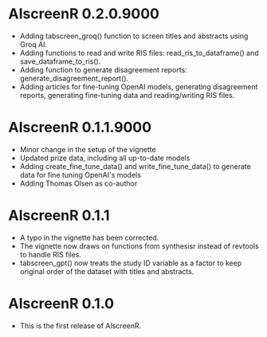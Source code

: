 # AIscreenR 0.2.0.9000

* Adding tabscreen_groq() function to screen titles and abstracts using Groq AI.
* Adding functions to read and write RIS files: read_ris_to_dataframe() and save_dataframe_to_ris().
* Adding function to generate disagreement reports: generate_disagreement_report().
* Adding articles for fine-tuning OpenAI models, generating disagreement reports, generating fine-tuning data and reading/writing RIS files.

# AIscreenR 0.1.1.9000 

* Minor change in the setup of the vignette
* Updated prize data, including all up-to-date models
* Adding create_fine_tune_data() and write_fine_tune_data() to generate data for fine tuning OpenAI's models
* Adding Thomas Olsen as co-author

# AIscreenR 0.1.1 

* A typo in the vignette has been corrected.
* The vignette now draws on functions from synthesisr instead of revtools to handle RIS files. 
* tabscreen_gpt() now treats the study ID variable as a factor to keep original order of the dataset with titles and abstracts. 

# AIscreenR 0.1.0

* This is the first release of AIscreenR.
